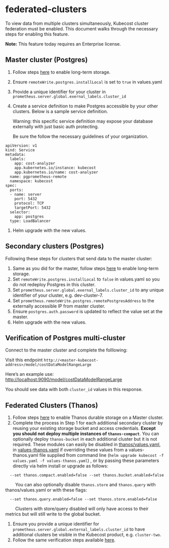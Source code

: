 # federated-clusters

To view data from multiple clusters simultaneously, Kubecost cluster federation must be enabled. This document walks through the necessary steps for enabling this feature.

**Note:** This feature today requires an Enterprise license.

## Master cluster \(Postgres\)

1. Follow steps [here](long-term-storage.md) to enable long-term storage.  
2. Ensure `remoteWrite.postgres.installLocal` is set to `true` in values.yaml  
3. Provide a unique identifier for your cluster in `prometheus.server.global.exernal_labels.cluster_id`  
4. Create a service definition to make Postgres accessible by your other clusters. Below is a sample service definition.  

   Warning: this specific service definition may expose your database externally with just basic auth protecting.

   Be sure the follow the necessary guidelines of your organization.  

```text
apiVersion: v1
kind: Service
metadata:
  labels:
    app: cost-analyzer
    app.kubernetes.io/instance: kubecost
    app.kubernetes.io/name: cost-analyzer
  name: pgprometheus-remote
  namespace: kubecost
spec:
  ports:
  - name: server
    port: 5432
    protocol: TCP
    targetPort: 5432
  selector:
    app: postgres
  type: LoadBalancer
```

1. Helm upgrade with the new values.  

## Secondary clusters \(Postgres\)

Following these steps for clusters that send data to the master cluster:

1. Same as you did for the master, follow steps [here](long-term-storage.md) to enable long-term storage.  
2. Set `remoteWrite.postgres.installLocal` to `false` in values.yaml so you do not redeploy Postgres in this cluster.  
3. Set `prometheus.server.global.exernal_labels.cluster_id` to any unique identifier of your cluster, e.g. dev-cluster-7.  
4. Set `prometheus.remoteWrite.postgres.remotePostgresAddress` to the externally accessible IP from master cluster.  
5. Ensure `postgres.auth.password` is updated to reflect the value set at the master.  
6. Helm upgrade with the new values.  

## Verification of Postgres multi-cluster

Connect to the master cluster and complete the folllowing:

Visit this endpoint `http://<master-kubecost-address>/model/costDataModelRangeLarge`

Here’s an example use: [http://localhost:9090/model/costDataModelRangeLarge](http://localhost:9090/model/costDataModelRangeLarge)

You should see data with both `cluster_id` values in this response.

## Federated Clusters \(Thanos\)

1. Follow steps [here](long-term-storage.md#option-b-out-of-cluster-storage-thanos) to enable Thanos durable storage on a Master cluster.
2. Complete the process in Step 1 for each additional secondary cluster by reusing your existing storage bucket and access credentials. **Except you should not deploy multiple instances of `thanos-compact`**. You can optionally deploy `thanos-bucket` in each additional cluster but it is not required. These modules can easily be disabled in [thanos/values.yaml](https://github.com/kubecost/cost-analyzer-helm-chart/blob/master/cost-analyzer/charts/thanos/values.yaml), in [values-thanos.yaml](https://github.com/kubecost/cost-analyzer-helm-chart/blob/develop/cost-analyzer/values-thanos.yaml) if overriding these values from a values-thanos.yaml file supplied from command line \(`helm upgrade kubecost -f values.yaml -f values-thanos.yaml`\) , or by passing these parameters directly via helm install or upgrade as follows:

```text
  --set thanos.compact.enabled=false --set thanos.bucket.enabled=false
```

        You can also optionally disable `thanos.store` and `thanos.query` with thanos/values.yaml or with these flags:

```text
  --set thanos.query.enabled=false --set thanos.store.enabled=false
```

        Clusters with store/query disabled will only have access to their metrics but will still write to the global bucket.

1. Ensure you provide a unique identifier for `prometheus.server.global.external_labels.cluster_id` to have additional clusters be visible in the Kubecost product, e.g. `cluster-two`.
2. Follow the same verification steps available [here](long-term-storage.md#verify-thanos).


